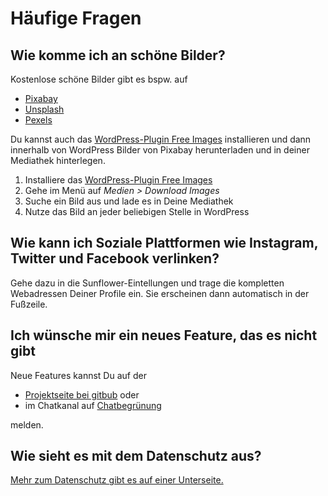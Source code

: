 # Häufige Fragen

## Wie komme ich an schöne Bilder?
Kostenlose schöne Bilder gibt es bspw. auf
- [Pixabay](https://pixabay.com)
- [Unsplash](https://unspalsh.com)
- [Pexels](https://pexels.com)

Du kannst auch das [WordPress-Plugin Free Images](https://wordpress.org/plugins/free-images/) installieren und dann innerhalb von WordPress Bilder von Pixabay herunterladen und in deiner Mediathek hinterlegen.

1. Installiere das [WordPress-Plugin Free Images](https://wordpress.org/plugins/free-images/)
2. Gehe im Menü auf *Medien > Download Images*
3. Suche ein Bild aus und lade es in Deine Mediathek
4. Nutze das Bild an jeder beliebigen Stelle in WordPress

## Wie kann ich Soziale Plattformen wie Instagram, Twitter und Facebook verlinken?
Gehe dazu in die Sunflower-Eintellungen und trage die kompletten Webadressen Deiner Profile ein. 
Sie erscheinen dann automatisch in der Fußzeile.

## Ich wünsche mir ein neues Feature, das es nicht gibt
Neue Features kannst Du auf der

* [Projektseite bei gitbub](https://github.com/codeispoetry/sunflower/issues) oder 
* im Chatkanal auf [Chatbegrünung](https://chatbegruenung.de/channel/sunflower)

melden.

## Wie sieht es mit dem Datenschutz aus?
[Mehr zum Datenschutz gibt es auf einer Unterseite.](privacy.md)

